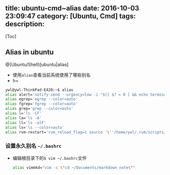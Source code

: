 title: ubuntu-cmd~alias
date: 2016-10-03 23:09:47
category: [Ubuntu, Cmd]
tags:
description:
---
[Toc]

## Alias in ubuntu 
@(Ubuntu/Shell)[ubuntu|alias]

* 使用`alias`查看当前系统使用了哪些别名
* h=

```bash
ywl@ywl-ThinkPad-E420:~$ alias
alias alert='notify-send --urgency=low -i "$([ $? = 0 ] && echo terminal || echo error)" "$(history|tail -n1|sed -e '\''s/^\s*[0-9]\+\s*//;s/[;&|]\s*alert$//'\'')"'
alias egrep='egrep --color=auto'
alias fgrep='fgrep --color=auto'
alias grep='grep --color=auto'
alias l='ls -CF'
alias la='ls -A'
alias ll='ls -alF'
alias ls='ls --color=auto'
alias rvm-restart='rvm_reload_flag=1 source '\''/home/ywl/.rvm/scripts/rvm'\'''
```

### 设置永久别名 `~/.bashrc`

* 编辑根目录下的`$ vim ~/.bashrc`文件
    ```bash
    alias vimmkd="vim -c \"cd ~/Documents/markdown_note\""
    ```

